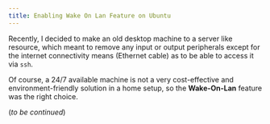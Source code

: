 ```yaml
---
title: Enabling Wake On Lan Feature on Ubuntu
---
```


Recently, I decided to make an old desktop machine to a server like resource, 
which meant to remove any input or output peripherals except for the 
internet connectivity means (Ethernet cable) as to be able to access it via `ssh`.

Of course, a 24/7 available machine is not a very cost-effective and 
environment-friendly solution in a home setup, so the **Wake-On-Lan** feature 
was the right choice.

(_to be continued_)
